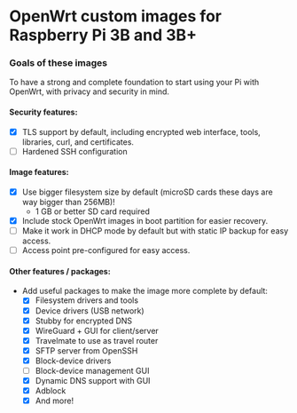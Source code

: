# OpenWrt custom images for Raspberry Pi 3B and 3B+

### Goals of these images

To have a strong and complete foundation to start using your Pi with OpenWrt, with privacy and security in mind.

#### Security features:
 - [x] TLS support by default, including encrypted web interface, tools, libraries, curl, and certificates.
 - [ ] Hardened SSH configuration

#### Image features:
 - [x] Use bigger filesystem size by default (microSD cards these days are way bigger than 256MB)!
   - 1 GB or better SD card required
 - [x] Include stock OpenWrt images in boot partition for easier recovery.
 - [ ] Make it work in DHCP mode by default but with static IP backup for easy access.
 - [ ] Access point pre-configured for easy access.
 
#### Other features / packages:
 - Add useful packages to make the image more complete by default:
   - [x] Filesystem drivers and tools
   - [x] Device drivers (USB network)
   - [x] Stubby for encrypted DNS
   - [x] WireGuard + GUI for client/server
   - [x] Travelmate to use as travel router
   - [x] SFTP server from OpenSSH
   - [x] Block-device drivers
   - [ ] Block-device management GUI
   - [x] Dynamic DNS support with GUI
   - [x] Adblock
   - [x] And more!
